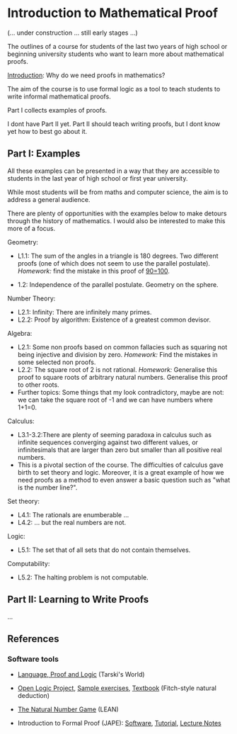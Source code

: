 # Introduction to Mathematical Proof

(... under construction ... still early stages ...)

The outlines of a course for students of the last two years of high school or beginning university students who want to learn more about mathematical proofs.

[Introduction](introduction.md): Why do we need proofs in mathematics? 

The aim of the course is to use formal logic as a tool to teach students to write informal mathematical proofs.

Part I collects examples of proofs. 

I dont have Part II yet. Part II should teach writing proofs, but I dont know yet how to best go about it.

## Part I: Examples

All these examples can be presented in a way that they are accessible to students in the last year of high school or first year university. 

While most students will be from maths and computer science, the aim is to address a general audience. 

There are plenty of opportunities with the examples below to make detours through the history of mathematics. I would also be interested to make this more of a focus.

Geometry: 
- L1.1: The sum of the angles in a triangle is 180 degrees. Two different proofs (one of which does not seem to use the parallel postulate).  
*Homework:* find the mistake in this proof of [90=100](https://cnx.org/contents/OD1Lhy17@20.20:5gTEWfDM@8/90-100-A-Proof).

- 1.2: Independence of the parallel postulate. Geometry on the sphere.

Number Theory: 
- L2.1: Infinity: There are infinitely many primes.  
- L2.2: Proof by algorithm: Existence of a greatest common devisor. 

Algebra: 
- L2.1: Some non proofs based on common fallacies such as squaring not being injective and division by zero.
 *Homework:* Find the mistakes in some selected non proofs.
- L2.2: The square root of 2 is not rational.
*Homework:* Generalise this proof to square roots of arbitrary natural numbers. Generalise this proof to other roots.
- Further topics: Some things that my look contradictory, maybe are not: we can take the square root of -1 and we can have numbers where 1+1=0.

Calculus: 
- L3.1-3.2:There are plenty of seeming paradoxa in calculus such as infinite sequences converging against two different values, or infinitesimals that are larger than zero but smaller than all positive real numbers. 
- This is a pivotal section of the course. The difficulties of calculus gave birth to set theory and logic. Moreover, it is a great example of how we need proofs as a method to even answer a basic question such as "what is the number line?".

Set theory: 
- L4.1: The rationals are enumberable ... 
- L4.2: ... but the real numbers are not. 

Logic:
- L5.1: The set that of all sets that do not contain themselves. 

Computability: 

- L5.2: The halting problem is not computable.

## Part II: Learning to Write Proofs

...

## References

### Software tools

- [Language, Proof and Logic](https://www.gradegrinder.net/Products/lpl-index.html) (Tarski's World)

- [Open Logic Project](http://proofs.openlogicproject.org/), [Sample exercises](http://proofs.openlogicproject.org/fol-exs.html), [Textbook](http://forallx.openlogicproject.org/) (Fitch-style natural deduction)

- [The Natural Number Game](https://wwwf.imperial.ac.uk/~buzzard/xena/natural_number_game/) (LEAN)

- Introduction to Formal Proof (JAPE): [Software](http://www.cs.ox.ac.uk/people/bernard.sufrin/personal/jape.org/japeforallindex.html), [Tutorial](http://www.cs.ox.ac.uk/people/bernard.sufrin/personal/jape.org/OXFORDIFP/Jape/JapeForIFP.pdf), [Lecture Notes](http://www.cs.ox.ac.uk/people/bernard.sufrin/personal/jape.org/OXFORDIFP/Lectures/)


